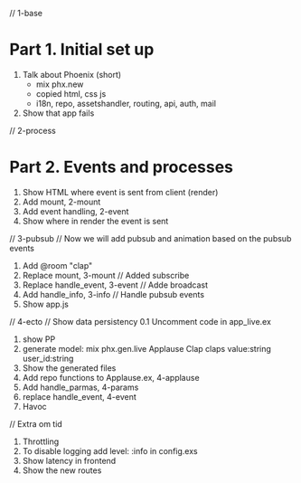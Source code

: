 // 1-base

# Part 1. Initial set up

1. Talk about Phoenix (short)
   - mix phx.new
   - copied html, css js
   - i18n, repo, assetshandler, routing, api, auth, mail
2. Show that app fails

// 2-process

# Part 2. Events and processes

1. Show HTML where event is sent from client (render)
2. Add mount, 2-mount
3. Add event handling, 2-event
4. Show where in render the event is sent

// 3-pubsub
// Now we will add pubsub and animation based on the pubsub events

1. Add @room "clap"
2. Replace mount, 3-mount // Added subscribe
3. Replace handle_event, 3-event // Adde broadcast
4. Add handle_info, 3-info // Handle pubsub events
5. Show app.js

// 4-ecto
// Show data persistency
0.1 Uncomment code in app_live.ex

1. show PP
2. generate model: mix phx.gen.live Applause Clap claps value:string user_id:string
3. Show the generated files
4. Add repo functions to Applause.ex, 4-applause
5. Add handle_parmas, 4-params
6. replace handle_event, 4-event
7. Havoc

// Extra om tid

1. Throttling
2. To disable logging add level: :info in config.exs
3. Show latency in frontend
4. Show the new routes
